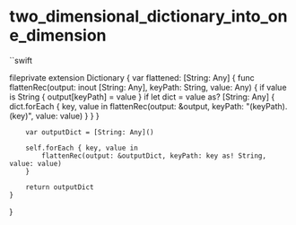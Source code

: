 # two_dimensional_dictionary_into_one_dimension

``swift

fileprivate extension Dictionary {
    var flattened: [String: Any] {
        func flattenRec(output: inout [String: Any], keyPath: String, value: Any) {
            if value is String {
                output[keyPath] = value
            }
            if let dict = value as? [String: Any] {
                dict.forEach { key, value in
                    flattenRec(output: &output, keyPath: "\(keyPath).\(key)", value: value)
                }
            }
        }
        
        var outputDict = [String: Any]()
        
        self.forEach { key, value in
            flattenRec(output: &outputDict, keyPath: key as! String, value: value)
        }
        
        return outputDict
    }
}


```
